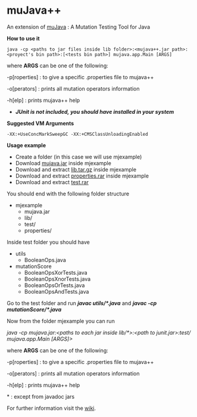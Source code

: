muJava++
======

An extension of [muJava](https://github.com/tradi/MuJava) : A Mutation Testing Tool for Java

**How to use it**

    java -cp <paths to jar files inside lib folder>:<mujava++.jar path>:<proyect's bin path>:[<tests bin path>] mujava.app.Main [ARGS]

where **ARGS** can be one of the following:

\-p[roperties] : to give a specific .properties file to mujava++

\-o[perators] : prints all mutation operators information

\-h[elp] : prints mujava++ help

* **_JUnit is not included, you should have installed in your system_**

**Suggested VM Arguments**

    -XX:+UseConcMarkSweepGC -XX:+CMSClassUnloadingEnabled

**Usage example**

* Create a folder (in this case we will use mjexample)
* Download [mujava.jar](https://github.com/saiema/MuJava/releases/download/1.5.4/mujava.jar) inside mjexample
* Download and extract [lib.tar.gz](https://github.com/saiema/MuJava/releases/download/1.5.4/lib.tar.gz) inside mjexample
* Download and extract [properties.rar](https://github.com/saiema/MuJava/releases/download/1.5/properties.rar) inside mjexample
* Download and extract [test.rar](https://github.com/saiema/MuJava/releases/download/1.3/test.rar)

You should end with the following folder structure

* mjexample
  * mujava.jar
  * lib/
  * test/
  * properties/

Inside test folder you should have

* utils
  * BooleanOps.java
* mutationScore
  * BooleanOpsXorTests.java
  * BooleanOpsXnorTests.java
  * BooleanOpsOrTests.java
  * BooleanOpsAndTests.java

Go to the test folder and run **_javac utils/*.java_** and **_javac -cp <path to junit> mutationScore/*.java_**

Now from the folder mjexample you can run

_java -cp mujava.jar:\<paths to each jar inside lib/\*\>:\<path to junit.jar\>:test/ mujava.app.Main \[ARGS]>_

where **ARGS** can be one of the following:

\-p[roperties] : to give a specific .properties file to mujava++

\-o[perators] : prints all mutation operators information

\-h[elp] : prints mujava++ help

\* : except from javadoc jars

For further information visit the [wiki](https://github.com/saiema/MuJava/wiki/muJavapp-home).
